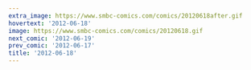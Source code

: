 ```yaml
---
extra_image: https://www.smbc-comics.com/comics/20120618after.gif
hovertext: '2012-06-18'
image: https://www.smbc-comics.com/comics/20120618.gif
next_comic: '2012-06-19'
prev_comic: '2012-06-17'
title: '2012-06-18'
---
```



